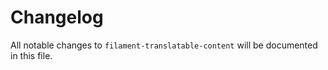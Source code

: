 # Changelog

All notable changes to `filament-translatable-content` will be documented in this file.
